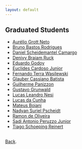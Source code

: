 ```yaml
---
layout: default
---
```


## Graduated Students

<ul>
<li><a href="#">Aurélio Grott Neto</a></li>  
<li><a href="#">Bruno Bastos Rodrigues</a></li>  
<li><a href="#">Daniel Scheidemantel Camargo</a></li>  
<li><a href="#">Denivy Braiam Ruck</a></li>  
<li><a href="#">Eduardo Godoy</a></li>  
<li><a href="#">Euclides Cardoso Junior</a></li>  
<li><a href="#">Fernando Terra Wasilewski</a></li>  
<li><a href="#">Glauber Cassiano Batista</a></li>    
<li><a href="#">Guilherme Panizzon</a></li>  
<li><a href="#">Gustavo Grunwald</a></li>  
<li><a href="#">Lucas Leandro Nesi</a></li>
<li><a href="#">Lucas da Cunha</a></li>
<li><a href="#">Mateus Boiani</a></li>
<li><a href="#">Nadyan Suriel Pscheidt</a></li>
<li><a href="#">Ramon de Oliveira</a></li>
<li><a href="#">Sadi Antonio Peruzzo Junior</a></li>
<li><a href="#">Tiago Schoeping Reinert</a></li>
</ul>


<br>
<a href="https://paullollima.github.io/" target="" rel="noopener">Back</a>.
